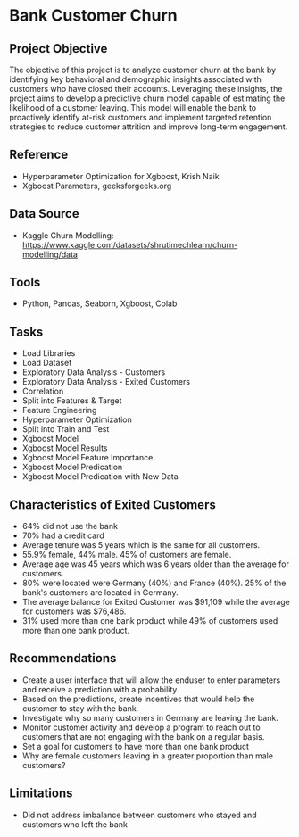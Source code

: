 # Bank Customer Churn

## Project Objective
The objective of this project is to analyze customer churn at the bank by identifying key behavioral and demographic insights associated with customers who have closed their accounts. Leveraging these insights, the project aims to develop a predictive churn model capable of estimating the likelihood of a customer leaving. This model will enable the bank to proactively identify at-risk customers and implement targeted retention strategies to reduce customer attrition and improve long-term engagement.

## Reference
- Hyperparameter Optimization for Xgboost, Krish Naik
- Xgboost Parameters, geeksforgeeks.org

## Data Source
- Kaggle Churn Modelling: https://www.kaggle.com/datasets/shrutimechlearn/churn-modelling/data

## Tools
- Python, Pandas, Seaborn, Xgboost, Colab

## Tasks
- Load Libraries
- Load Dataset
- Exploratory Data Analysis - Customers
- Exploratory Data Analysis - Exited Customers
- Correlation
- Split into Features & Target
- Feature Engineering
- Hyperparameter Optimization
- Split into Train and Test
- Xgboost Model
- Xgboost Model Results
- Xgboost Model Feature Importance
- Xgboost Model Predication
- Xgboost Model Predication with New Data
  
## Characteristics of Exited Customers
- 64% did not use the bank
- 70% had a credit card
- Average tenure was 5 years which is the same for all customers.
- 55.9% female, 44% male.  45% of customers are female.
- Average age was 45 years which was 6 years older than the average for customers.
- 80% were located were Germany (40%) and France (40%).  25% of the bank's customers are located in Germany.
- The average balance for Exited Customer was \$91,109  while the average for customers was \$76,486.
- 31% used more than one bank product while 49% of customers used more than one bank product.

## Recommendations
- Create a user interface that will allow the enduser to enter parameters and receive a prediction with a probability.
- Based on the predictions, create incentives that would help the customer to stay with the bank.
- Investigate why so many customers in Germany are leaving the bank.
- Monitor customer activity and develop a program to reach out to customers that are not engaging with the bank on a regular basis.
- Set a goal for customers to have more than one bank product
- Why are female customers leaving in a greater proportion than male customers?

## Limitations
- Did not address imbalance between customers who stayed and customers who left the bank

